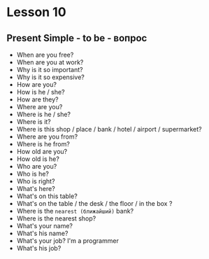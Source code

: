 # Lesson 10

## Present Simple - to be - вопрос

- When are you free?
- When are you at work?
- Why is it so important?
- Why is it so expensive?
- How are you?
- How is he / she?
- How are they?
- Where are you?
- Where is he / she? 
- Where is it?
- Where is this shop / place / bank / hotel / airport / supermarket?
- Where are you from?
- Where is he from?
- How old are you?
- How old is he?
- Who are you?
- Who is he?
- Who is right?
- What's here?
- What's on this table?
- What's on the table / the desk / the floor / in the box ?
- Where is the `nearest (ближайший)` bank? 
- Where is the nearest shop?
- What's your name?
- What's his name?
- What's your job? I'm a programmer
- What's his job?